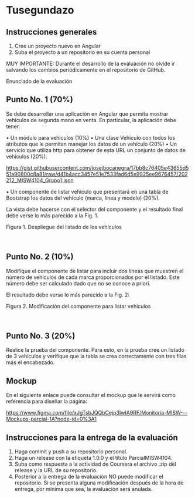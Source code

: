 # Tusegundazo
## Instrucciones generales

1.	Cree un proyecto nuevo en Angular
2.	Suba el proyecto a un repositorio en su cuenta personal

MUY IMPORTANTE: Durante el desarrollo de la evaluación no olvide ir salvando los cambios periódicamente en el repositorio de GitHub.  

Enunciado de la evaluación

## Punto No. 1 (70%)

Se debe desarrollar una aplicación en Angular que permita mostrar vehículos de segunda mano en venta. En particular, la aplicación debe tener:

•	Un módulo para vehículos (10%)
•	Una clase Vehiculo con todos los atributos que le permitan manejar los datos de un vehículo (20%)
•	Un servicio que utiliza http para obtener de esta URL un conjunto de datos de vehículos (20%). 

https://gist.githubusercontent.com/josejbocanegra/17bb8c76405e43655d551a90800c8a81/raw/d41b4acc3457e51e7533fad6d5e9925ee9676457/202212_MISW4104_Grupo1.json 

•	Un componente de listar vehículo que presentará en una tabla de Bootstrap los datos del vehículo (marca, línea y modelo) (20%).

La vista debe hacerse con el selector del componente y el resultado final debe verse lo más parecido a la Fig. 1.

  

Figura 1. Despliegue del listado de los vehículos

 
## Punto No. 2 (10%)

Modifique el componente de listar para incluir dos líneas que muestren el número de vehículos de cada marca proporcionados por el listado. Este número debe ser calculado dado que no se conoce a priori.

El resultado debe verse lo más parecido a la Fig. 2: 

 


Figura 2. Modificación del componente para listar vehículos

 

## Punto No. 3 (20%)

Realice la prueba del componente. Para esto, en la prueba cree un listado de 3 vehículos y verifique que la tabla se crea correctamente con tres filas más el encabezado. 

## Mockup

En el siguiente enlace puede consultar el mockup que le servirá como referencia para diseñar la página:

https://www.figma.com/file/xJgTsbJQQbCejp3IwIA9RF/Monitoria-MISW---Mockups-parcial-1A?node-id=0%3A1 

## Instrucciones para la entrega de la evaluación

1. Haga commit y push a su repositorio personal.  
2. Haga un release con la etiqueta 1.0.0 y el título ParcialMISW4104. 
3. Suba como respuesta a la actividad de Coursera el archivo .zip del release y la URL de su repositorio. 
4. Posterior a la entrega de la evaluación NO puede modificar el repositorio. Si se presenta alguna modificación después de la hora de entrega, por mínima que sea, la evaluación será anulada.

